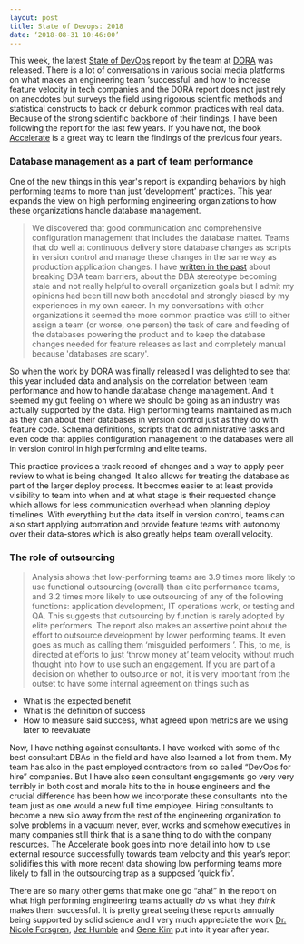 ```yaml
---
layout: post
title: State of Devops: 2018
date: ‘2018-08-31 10:46:00’
---
```

This week, the latest [State of DevOps][1] report by the team at [DORA][2] was released. There is a lot of conversations in various social media platforms on what makes an engineering team ‘successful’ and how to increase feature velocity in tech companies and the DORA report does not just rely on anecdotes but surveys the field using rigorous scientific methods and statistical constructs to back or debunk common practices with real data. Because of the strong scientific backbone of their findings, I have been following the report for the last few years. If you have not, the book [Accelerate][3] is a great way to learn the findings of the previous four years. 

### Database management as a part of team performance
One of the new things in this year's report is expanding behaviors by high performing teams to more than just ‘development’ practices. This year expands the view on high performing engineering organizations to how these organizations handle database management. 

> We discovered that good communication and comprehensive configuration management that includes the database matter. Teams that do well at continuous delivery store database changes as scripts in version control and manage these changes in the same way as production application changes.
I have [written in the past][4] about breaking DBA team barriers, about the DBA stereotype becoming stale and not really helpful to overall organization goals but I admit my opinions had been till now both anecdotal and strongly biased by my experiences in my own career. In my conversations with other organizations it seemed the more common practice was still to either assign a team (or worse, one person) the task of care and feeding of the databases powering the product and to keep the database changes needed for feature releases as last and completely manual because 'databases are scary'. 

So when the work by DORA was finally released I was delighted to see that this year included data and analysis on the correlation between team performance and how to handle database change management. And it seemed my gut feeling on where we should be going as an industry was actually supported by the data. High performing teams maintained as much as they can about their databases in version control just as they do with feature code. Schema definitions, scripts that do administrative tasks and even code that applies configuration management to the databases were all in version control in high performing and elite teams. 

This practice provides a track record of changes and a way to apply peer review to what is being changed. It also allows for treating the database as part of the larger deploy process. It becomes easier to at least provide visibility to team into when and at what stage is their requested change which allows for less communication overhead when planning deploy timelines. With everything but the data itself in version control, teams can also start applying automation and provide feature teams with autonomy over their data-stores which is also greatly helps team overall velocity. 

### The role of outsourcing
> Analysis shows that low-performing teams are 3.9 times more likely to use functional outsourcing (overall) than elite performance teams, and 3.2 times more likely to use outsourcing of any of the following functions: application development, IT operations work, or testing and QA. This suggests that outsourcing by function is rarely adopted by elite performers.
The report also makes an assertive point about the effort to outsource development by lower performing teams. It even goes as much as calling them ‘misguided performers ’. This, to me, is directed at efforts to just ‘throw money at’ team velocity without much thought into how to use such an engagement. If you are part of a decision on whether to outsource or not, it is very important from the outset to have some internal agreement on things such as
* What is the expected benefit 
* What is the definition of success 
* How to measure said success, what agreed upon metrics are we using later to reevaluate 

Now, I have nothing against consultants. I have worked with some of the best consultant DBAs in the field and have also learned a lot from them. My team has also in the past employed contractors from so called “DevOps for hire” companies. But I have also seen consultant engagements go very very terribly in both cost and morale hits to the in house engineers and the crucial difference has been how we incorporate these consultants into the team just as one would a new full time employee. Hiring consultants to become a new silo away from the rest of the engineering organization to solve problems in a vacuum never, ever, works and somehow executives in many companies still think that is a sane thing to do with the company resources. The Accelerate book goes into more detail into how to use external resource successfully towards team velocity and this year’s report solidifies this with more recent data showing low performing teams more likely to fall in the outsourcing trap as a supposed ‘quick fix’.
 
There are so many other gems that make one go “aha!” in the report on what high performing engineering teams actually *do* vs what they *think* makes them successful. It is pretty great seeing these reports annually being supported by solid science and I very much appreciate the work [Dr. Nicole Forsgren][5], [Jez Humble][6] and [Gene Kim][7] put into it year after year. 


[1]:	https://cloudplatformonline.com/2018-state-of-devops.html
[2]:	https://devops-research.com
[3]:	https://www.amazon.com/Accelerate-Software-Performing-Technology-Organizations-ebook/dp/B07B9F83WM/ref=sr_1_1?ie=UTF8&qid=1535649522&sr=8-1&keywords=accelerate
[4]:	http://sysadvent.blogspot.com/2016/12/day-2-dbas-priesthood-no-more.html
[5]:	https://twitter.com/nicolefv
[6]:	https://twitter.com/jezhumble
[7]:	https://twitter.com/RealGeneKim